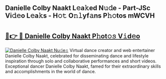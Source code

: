 ## Danielle Colby Naakt L𝚎a𝚔ed N𝚞𝚍e - Part-JSc Vi𝚍𝚎o L𝚎a𝚔s - H𝚘𝚝 O𝚗𝚕yf𝚊ns P𝚑𝚘tos mWCVH

# <h2><a href="http://kf5vco6.oniu.top/?m=Danielle+Colby+Naakt">🔗👉 🔴 Danielle Colby Naakt P𝚑ot𝚘𝚜 V𝚒d𝚎o</a></h2>

[![Danielle Colby Naakt Nu𝚍e𝚜](https://i.imgur.com/0qMVB7G.gif)](http://kf5vco6.oniu.top/?m=Danielle+Colby+Naakt)
Virtual dance creator and web entertainer Danielle Colby Naakt, celebrated for disseminating dance and lifestyle inspiration through solo and collaborative performances and short videos. Exceptional dancer Danielle Colby Naakt, famed for their extraordinary skills and accomplishments in the world of dance.  
